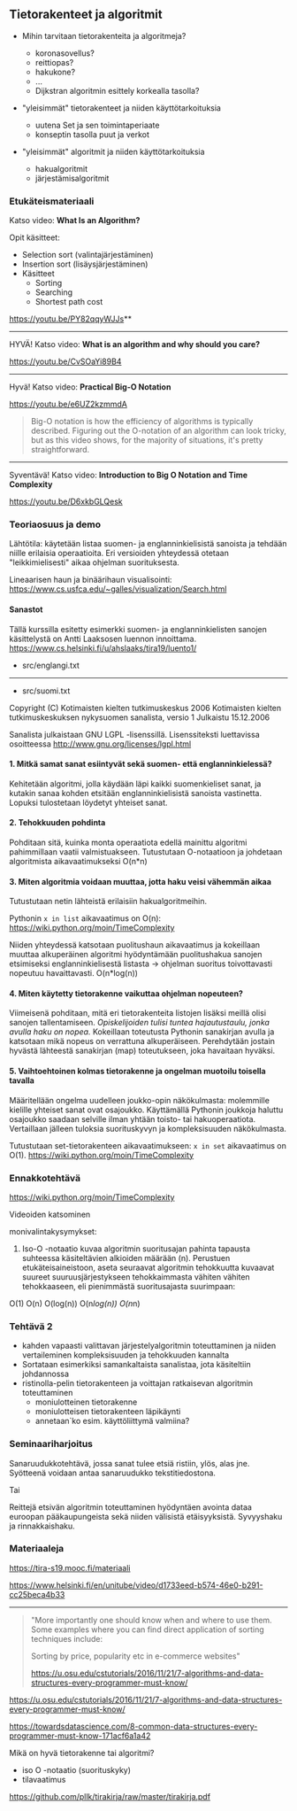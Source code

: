 ## Tietorakenteet ja algoritmit

* Mihin tarvitaan tietorakenteita ja algoritmeja?
	* koronasovellus?
	* reittiopas?
	* hakukone?
	* ...
	* Dijkstran algoritmin esittely korkealla tasolla?

* "yleisimmät" tietorakenteet ja niiden käyttötarkoituksia
	* uutena Set ja sen toimintaperiaate
	* konseptin tasolla puut ja verkot
* "yleisimmät" algoritmit ja niiden käyttötarkoituksia
	* hakualgoritmit
	* järjestämisalgoritmit

### Etukäteismateriaali

Katso video: **What Is an Algorithm?**

Opit käsitteet:

* Selection sort (valintajärjestäminen)
* Insertion sort (lisäysjärjestäminen)
* Käsitteet
	* Sorting
	* Searching
	* Shortest path cost

https://youtu.be/PY82qqyWJJs**

---

HYVÄ! Katso video: **What is an algorithm and why should you care?** 

https://youtu.be/CvSOaYi89B4

---

Hyvä! Katso video: **Practical Big-O Notation**

https://youtu.be/e6UZ2kzmmdA

> Big-O notation is how the efficiency of algorithms is typically described. Figuring out the O-notation of an algorithm can look tricky, but as this video shows, for the majority of situations, it's pretty straightforward.

---

Syventävä! Katso video: **Introduction to Big O Notation and Time Complexity**

https://youtu.be/D6xkbGLQesk

### Teoriaosuus ja demo

Lähtötila: käytetään listaa suomen- ja englanninkielisistä sanoista ja tehdään niille erilaisia operaatioita. Eri versioiden yhteydessä otetaan "leikkimielisesti" aikaa ohjelman suorituksesta.

Lineaarisen haun ja binäärihaun visualisointi: https://www.cs.usfca.edu/~galles/visualization/Search.html

#### Sanastot

Tällä kurssilla esitetty esimerkki suomen- ja englanninkielisten sanojen käsittelystä on Antti Laaksosen luennon innoittama. https://www.cs.helsinki.fi/u/ahslaaks/tira19/luento1/

* src/englangi.txt

--- 

* src/suomi.txt

Copyright (C) Kotimaisten kielten tutkimuskeskus 2006
Kotimaisten kielten tutkimuskeskuksen nykysuomen sanalista, versio 1
Julkaistu 15.12.2006

Sanalista julkaistaan GNU LGPL -lisenssillä.
Lisenssiteksti luettavissa osoitteessa http://www.gnu.org/licenses/lgpl.html


#### 1. Mitkä samat sanat esiintyvät sekä suomen- että englanninkielessä?

Kehitetään algoritmi, jolla käydään läpi kaikki suomenkieliset sanat, ja kutakin sanaa kohden etsitään englanninkielisistä sanoista vastinetta. Lopuksi tulostetaan löydetyt yhteiset sanat.

#### 2. Tehokkuuden pohdinta

Pohditaan sitä, kuinka monta operaatiota edellä mainittu algoritmi pahimmillaan vaatii valmistuakseen. Tutustutaan O-notaatioon ja johdetaan algoritmista aikavaatimukseksi O(n*n)

#### 3. Miten algoritmia voidaan muuttaa, jotta haku veisi vähemmän aikaa

Tutustutaan netin lähteistä erilaisiin hakualgoritmeihin. 

Pythonin `x in list` aikavaatimus on O(n): https://wiki.python.org/moin/TimeComplexity

Niiden yhteydessä katsotaan puolitushaun aikavaatimus ja kokeillaan muuttaa alkuperäinen algoritmi hyödyntämään puolitushakua sanojen etsimiseksi englanninkielisestä listasta &rarr; ohjelman suoritus toivottavasti nopeutuu havaittavasti. O(n*log(n))

#### 4. Miten käytetty tietorakenne vaikuttaa ohjelman nopeuteen?

Viimeisenä pohditaan, mitä eri tietorakenteita listojen lisäksi meillä olisi sanojen tallentamiseen. *Opiskelijoiden tulisi tuntea hajautustaulu, jonka avulla haku on nopea.* Kokeillaan toteutusta Pythonin sanakirjan avulla ja katsotaan mikä nopeus on verrattuna alkuperäiseen. Perehdytään jostain hyvästä lähteestä sanakirjan (map) toteutukseen, joka havaitaan hyväksi.

#### 5. Vaihtoehtoinen kolmas tietorakenne ja ongelman muotoilu toisella tavalla

Määritellään ongelma uudelleen joukko-opin näkökulmasta: molemmille kielille yhteiset sanat ovat osajoukko. Käyttämällä Pythonin joukkoja haluttu osajoukko saadaan selville ilman yhtään toisto- tai hakuoperaatiota. Vertaillaan jälleen tuloksia suorituskyvyn ja kompleksisuuden näkökulmasta.

Tutustutaan set-tietorakenteen aikavaatimukseen: `x in set` aikavaatimus on O(1). https://wiki.python.org/moin/TimeComplexity

### Ennakkotehtävä 

https://wiki.python.org/moin/TimeComplexity

Videoiden katsominen

monivalintakysymykset:

1. Iso-O -notaatio kuvaa algoritmin suoritusajan pahinta tapausta suhteessa käsiteltävien alkioiden määrään (n). Perustuen etukäteisaineistoon, aseta seuraavat algoritmin tehokkuutta kuvaavat suureet suuruusjärjestykseen tehokkaimmasta vähiten vähiten tehokkaaseen, eli pienimmästä suoritusajasta suurimpaan:

O(1)
O(n)
O(log(n))
O(n*log(n))
O(n*n)

### Tehtävä 2

* kahden vapaasti valittavan järjestelyalgoritmin toteuttaminen ja niiden vertaileminen kompleksisuuden ja tehokkuuden kannalta
* Sortataan esimerkiksi samankaltaista sanalistaa, jota käsiteltiin johdannossa
* ristinolla-pelin tietorakenteen ja voittajan ratkaisevan algoritmin toteuttaminen
	* moniulotteinen tietorakenne
	* moniulotteisen tietorakenteen läpikäynti
	* annetaan`ko esim. käyttöliittymä valmiina?



### Seminaariharjoitus

Sanaruudukkotehtävä, jossa sanat tulee etsiä ristiin, ylös, alas jne. Syötteenä voidaan antaa sanaruudukko tekstitiedostona.

Tai

Reittejä etsivän algoritmin toteuttaminen hyödyntäen avointa dataa euroopan pääkaupungeista sekä niiden välisistä etäisyyksistä. Syvyyshaku ja rinnakkaishaku.


### Materiaaleja

https://tira-s19.mooc.fi/materiaali

https://www.helsinki.fi/en/unitube/video/d1733eed-b574-46e0-b291-cc25beca4b33



---

> "More importantly one should know when and where to use them. Some examples where you can find direct application of sorting techniques include:
> 
> Sorting by price, popularity etc in e-commerce websites"
>
> https://u.osu.edu/cstutorials/2016/11/21/7-algorithms-and-data-structures-every-programmer-must-know/

https://u.osu.edu/cstutorials/2016/11/21/7-algorithms-and-data-structures-every-programmer-must-know/

https://towardsdatascience.com/8-common-data-structures-every-programmer-must-know-171acf6a1a42

Mikä on hyvä tietorakenne tai algoritmi?

* iso O -notaatio (suorituskyky)
* tilavaatimus


https://github.com/pllk/tirakirja/raw/master/tirakirja.pdf